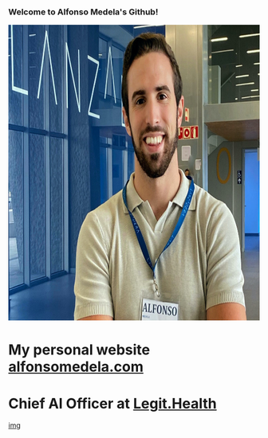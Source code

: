 ### Welcome to Alfonso Medela's Github!

<!--
**alfonmedela/alfonmedela** is a ✨ _special_ ✨ repository because its `README.md` (this file) appears on your GitHub profile.

Here are some ideas to get you started:

- 🔭 I’m currently working on ...
- 🌱 I’m currently learning ...
- 👯 I’m looking to collaborate on ...
- 🤔 I’m looking for help with ...
- 💬 Ask me about ...
- 📫 How to reach me: ...
- 😄 Pronouns: ...
- ⚡ Fun fact: ...
-->

<img src="profile.JPG" alt="Pitch B-Venture" width="824" height="594">

# My personal website [alfonsomedela.com](https://alfonsomedela.com/)
# Chief AI Officer at [Legit.Health](https://legit.health/)


[img](LegitHealth-logo.png)
